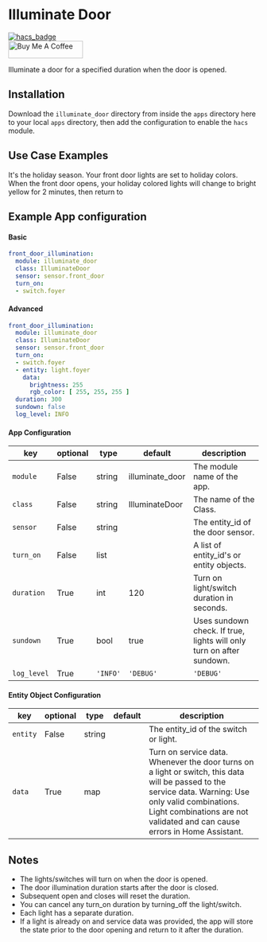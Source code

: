 # Illuminate Door

[![hacs_badge](https://img.shields.io/badge/HACS-Default-orange.svg?style=for-the-badge)](https://github.com/custom-components/hacs)
<br><a href="https://www.buymeacoffee.com/Petro31" target="_blank"><img src="https://cdn.buymeacoffee.com/buttons/default-black.png" width="150px" height="35px" alt="Buy Me A Coffee" style="height: 35px !important;width: 150px !important;" ></a>

Illuminate a door for a specified duration when the door is opened. 

## Installation

Download the `illuminate_door` directory from inside the `apps` directory here to your local `apps` directory, then add the configuration to enable the `hacs` module.

## Use Case Examples

It's the holiday season.  Your front door lights are set to holiday colors.  When the front door opens, your holiday colored lights will change to bright yellow for 2 minutes, then return to 

## Example App configuration

#### Basic
```yaml
front_door_illumination:
  module: illuminate_door
  class: IlluminateDoor
  sensor: sensor.front_door
  turn_on:
  - switch.foyer
```

#### Advanced
```yaml
front_door_illumination:
  module: illuminate_door
  class: IlluminateDoor
  sensor: sensor.front_door
  turn_on:
  - switch.foyer
  - entity: light.foyer
    data:
      brightness: 255
      rgb_color: [ 255, 255, 255 ]
  duration: 300
  sundown: false
  log_level: INFO
```

#### App Configuration
key | optional | type | default | description
-- | -- | -- | -- | --
`module` | False | string | illuminate_door | The module name of the app.
`class` | False | string | IlluminateDoor | The name of the Class.
`sensor` | False | string | | The entity_id of the door sensor.
`turn_on` | False | list | | A list of entity_id's or entity objects.
`duration` | True | int | 120 | Turn on light/switch duration in seconds.
`sundown` | True | bool | true | Uses sundown check.  If true, lights will only turn on after sundown.
`log_level` | True | `'INFO'` | `'DEBUG'` | `'DEBUG'` | Switches log level.  This for lazy debuggers.  If you don't want to restart appdaemon to view debug logs, change this to `'INFO'` and all debug logs for this app will show up in `'INFO'`.


#### Entity Object Configuration
key | optional | type | default | description
-- | -- | -- | -- | --
`entity` | False | string | | The entity_id of the switch or light.
`data` | True | map | | Turn on service data.  Whenever the door turns on a light or switch, this data will be passed to the service data.  Warning: Use only valid combinations.  Light combinations are not validated and can cause errors in Home Assistant.

## Notes
* The lights/switches will turn on when the door is opened.
* The door illumination duration starts after the door is closed.
* Subsequent open and closes will reset the duration.
* You can cancel any turn_on duration by turning_off the light/switch.
* Each light has a separate duration.
* If a light is already on and service data was provided, the app will store the state prior to the door opening and return to it after the duration.
